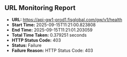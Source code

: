 ## URL Monitoring Report

- **URL:** https://api-gw1-prod1.fisglobal.com/gw/v1/health
- **Start Time:** 2025-09-15T11:21:00.823808
- **End Time:** 2025-09-15T11:21:01.203059
- **Total Time Taken:** 0.379251 seconds
- **HTTP Status Code:** 403
- **Status:** Failure
- **Failure Reason:** HTTP Status Code: 403
